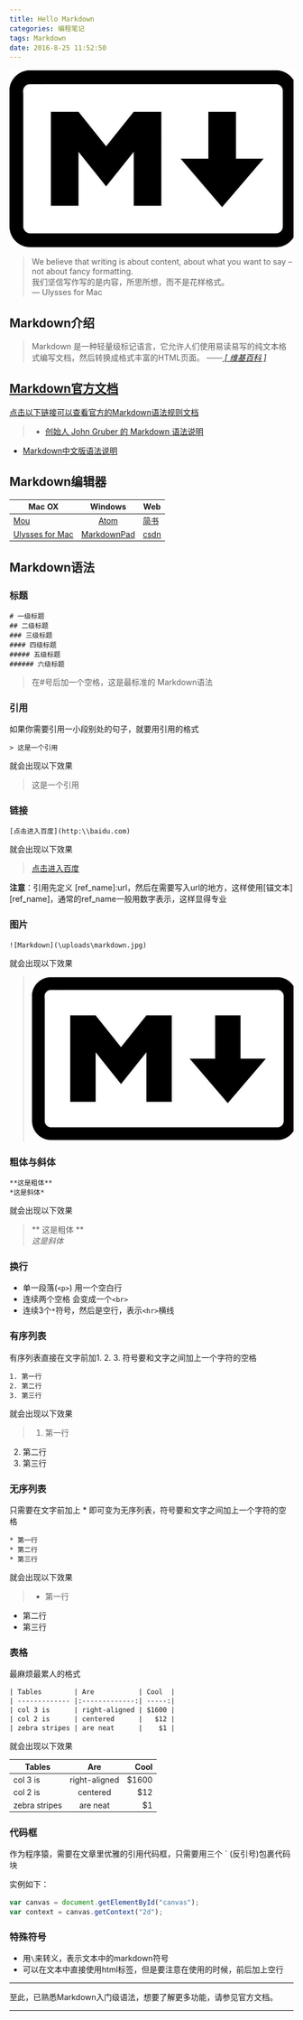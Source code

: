 ```yaml
---
title: Hello Markdown
categories: 编程笔记
tags: Markdown
date: 2016-8-25 11:52:50
---
```


![Markdown](/uploads/markdown.jpg)

> We believe that writing is about content, about what you want to say – not about fancy formatting.  
我们坚信写作写的是内容，所思所想，而不是花样格式。  
— Ulysses for Mac

<!--more-->

## Markdown介绍

> Markdown 是一种轻量级标记语言，它允许人们使用易读易写的纯文本格式编写文档，然后转换成格式丰富的HTML页面。    ——*<a href="https://zh.wikipedia.org/wiki/Markdown" > [ 维基百科 ]*

## Markdown官方文档

点击以下链接可以查看官方的Markdown语法规则文档
> * [创始人 John Gruber 的 Markdown 语法说明](http://daringfireball.net/projects/markdown/syntax)
* [Markdown中文版语法说明](http://wowubuntu.com/markdown/)

## Markdown编辑器

| Mac OX | Windows | Web |
| --------------- |:-------------:|--------------------|
| [Mou](http://25.io/mou/) | [Atom](http://atom.io/) |[简书](http://www.jianshu.com/)|
| [Ulysses for Mac]() | [MarkdownPad](http://markdownpad.com/) |[csdn](http://write.blog.csdn.net/mdeditor)|

## Markdown语法

### 标题
```
# 一级标题
## 二级标题
### 三级标题
#### 四级标题
##### 五级标题
###### 六级标题
```
> 在#号后加一个空格，这是最标准的 Markdown语法

### 引用

如果你需要引用一小段别处的句子，就要用引用的格式
```
> 这是一个引用
```
就会出现以下效果
> 这是一个引用

### 链接

```
[点击进入百度](http:\\baidu.com)
```
就会出现以下效果
> [点击进入百度](http:\\baidu.com)

**注意**：引用先定义 [ref_name]:url，然后在需要写入url的地方，这样使用[锚文本][ref_name]，通常的ref_name一般用数字表示，这样显得专业

### 图片

```
![Markdown](\uploads\markdown.jpg)
```
就会出现以下效果
> ![Markdown](\uploads\markdown.jpg)

### 粗体与斜体

```
**这是粗体**
*这是斜体*
```
就会出现以下效果
> ** 这是粗体 **  
*这是斜体*

### 换行

* 单一段落(`<p>`) 用一个空白行
* 连续两个空格 会变成一个`<br>`
* 连续3个`*`符号，然后是空行，表示`<hr>`横线

### 有序列表

有序列表直接在文字前加1. 2. 3. 符号要和文字之间加上一个字符的空格

```
1. 第一行
2. 第二行
3. 第三行
```
就会出现以下效果
> 1. 第一行
2. 第二行
3. 第三行

### 无序列表

只需要在文字前加上 * 即可变为无序列表，符号要和文字之间加上一个字符的空格
```
* 第一行
* 第二行
* 第三行
```
就会出现以下效果
> - 第一行
- 第二行
- 第三行

### 表格

最麻烦最累人的格式
```
| Tables        | Are           | Cool  |
| ------------- |:-------------:| -----:|
| col 3 is      | right-aligned | $1600 |
| col 2 is      | centered      |   $12 |
| zebra stripes | are neat      |    $1 |
```
就会出现以下效果

| Tables        | Are           | Cool  |
| ------------- |:-------------:| -----:|
| col 3 is      | right-aligned | $1600 |
| col 2 is      | centered      |   $12 |
| zebra stripes | are neat      |    $1 |

### 代码框

作为程序猿，需要在文章里优雅的引用代码框，只需要用三个 \` (反引号)包裹代码块

实例如下：

``` javascript
var canvas = document.getElementById("canvas");
var context = canvas.getContext("2d");
```

### 特殊符号

 - 用`\`来转义，表示文本中的markdown符号
 - 可以在文本中直接使用html标签，但是要注意在使用的时候，前后加上空行

***

至此，已熟悉Markdown入门级语法，想要了解更多功能，请参见官方文档。

***
